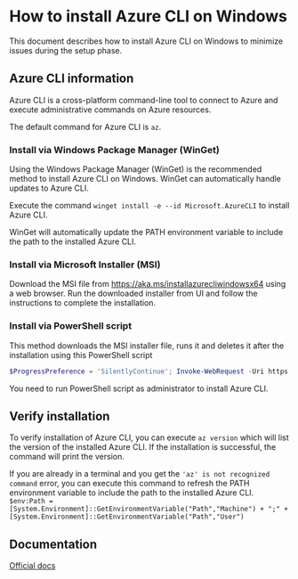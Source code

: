 # How to install Azure CLI on Windows

This document describes how to install Azure CLI on Windows to minimize issues during the setup phase.

## Azure CLI information

Azure CLI is a cross-platform command-line tool to connect to Azure and execute administrative commands on Azure resources. 

The default command for Azure CLI is `az`.

### Install via Windows Package Manager (WinGet)

Using the Windows Package Manager (WinGet) is the recommended method to install Azure CLI on Windows. WinGet can automatically handle updates to Azure CLI.

Execute the command `winget install -e --id Microsoft.AzureCLI` to install Azure CLI. 

WinGet will automatically update the PATH environment variable to include the path to the installed Azure CLI.

### Install via Microsoft Installer (MSI)

Download the MSI file from https://aka.ms/installazurecliwindowsx64 using a web browser. Run the downloaded installer from UI and follow the instructions to complete the installation.

### Install via PowerShell script

This method downloads the MSI installer file, runs it and deletes it after the installation using this PowerShell script

```powershell
$ProgressPreference = 'SilentlyContinue'; Invoke-WebRequest -Uri https://aka.ms/installazurecliwindowsx64 -OutFile .\\AzureCLI.msi; Start-Process msiexec.exe -Wait -ArgumentList '/I AzureCLI.msi /quiet'; Remove-Item .\\AzureCLI.msi
```

You need to run PowerShell script as administrator to install Azure CLI.

## Verify installation

To verify installation of Azure CLI, you can execute `az version` which will list the version of the installed Azure CLI. If the installation is successful, the command will print the version.

If you are already in a terminal and you get the `'az' is not recognized command` error, you can execute this command to refresh the PATH environment variable to include the path to the installed Azure CLI. `$env:Path = [System.Environment]::GetEnvironmentVariable("Path","Machine") + ";" + [System.Environment]::GetEnvironmentVariable("Path","User")`

## Documentation

[Official docs](https://learn.microsoft.com/cli/azure/)
